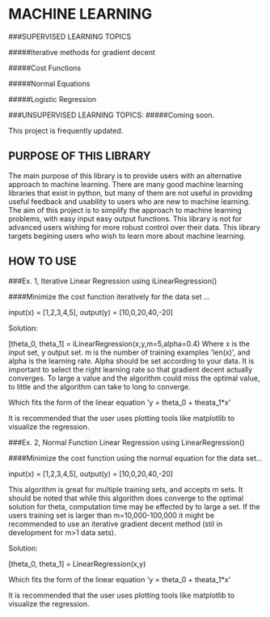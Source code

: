 # MACHINE LEARNING

###SUPERVISED LEARNING TOPICS

#####Iterative methods for gradient decent

#####Cost Functions

#####Normal Equations

#####Logistic Regression

###UNSUPERVISED LEARNING TOPICS:
#####Coming soon.

This project is frequently updated.

## PURPOSE OF THIS LIBRARY

The main purpose of this library is to provide users with an alternative approach to machine learning. There are many good machine learning libraries that exist in python, but many of them are not useful in providing useful feedback and usability to users who are new to machine learning. The aim of this project is to simplify the approach to machine learning problems, with easy input easy output functions. This library is not for advanced users wishing for more robust control over their data. This library targets begining users who wish to learn more about machine learning. 

## HOW TO USE


###Ex. 1, Iterative Linear Regression using iLinearRegression()

####Minimize the cost function iteratively for the data set ...

input(x) = [1,2,3,4,5], output(y) = [10,0,20,40,-20]

Solution:

[theta_0, theta_1] = iLinearRegression(x,y,m=5,alpha=0.4)
Where x is the input set, y output set. m is the number of training examples 'len(x)', and alpha is the learning rate.
Alpha should be set according to your data. It is important to select the right learning rate so that gradient decent actually converges. To large a value and the algorithm could miss the optimal value, to little and the algorithm can take to long to converge.

Which fits the form of the linear equation 'y = theta_0 + theata_1*x'

It is recommended that the user uses plotting tools like matplotlib to visualize the regression.


###Ex. 2, Normal Function Linear Regression using LinearRegression()

####Minimize the cost function using the normal equation for the data set...

input(x) = [1,2,3,4,5], output(y) = [10,0,20,40,-20]

This algorithm is great for multiple training sets, and accepts m sets. It should be noted that while this algorithm does converge to the optimal solution for theta, computation time may be effected by to large a set. If the users training set is larger than m=10,000-100,000 it might be recommended to use an iterative gradient decent method (stil in development for m>1 data sets).

Solution:

[theta_0, theta_1] = LinearRegression(x,y)

Which fits the form of the linear equation 'y = theta_0 + theata_1*x'

It is recommended that the user uses plotting tools like matplotlib to visualize the regression.
